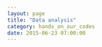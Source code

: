 ```yaml
---
layout: page
title: "Data analysis"
category: hands_on_our_codes
date: 2015-06-23 07:00:00
---
```



